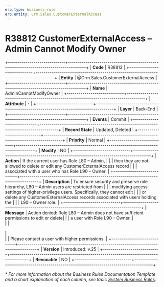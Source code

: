 ```yaml
---
erp.type: business-rule
erp.entity: Crm.Sales.CustomerExternalAccess
---
```


# R38812 CustomerExternalAccess – Admin Cannot Modify Owner
+-----------------------------+---------------------------------------------------------------------------------------+
| **Code**                    | R38812                                                                                |
+-----------------------------+---------------------------------------------------------------------------------------+
| **Entity**                  | @Crm.Sales.CustomerExternalAccess                                                     |
+-----------------------------+---------------------------------------------------------------------------------------+
| **Name**                    | AdminCannotModifyOwner                                                                |
+-----------------------------+---------------------------------------------------------------------------------------+
| **Attribute**               | \-                                                                                    |
+-----------------------------+---------------------------------------------------------------------------------------+
| **Layer**                   | Back-End                                                                              |
+-----------------------------+---------------------------------------------------------------------------------------+
| **Events**                  | Commit                                                                                |
+-----------------------------+---------------------------------------------------------------------------------------+
| **Record State**            | Updated, Deleted                                                                      |
+-----------------------------+---------------------------------------------------------------------------------------+
| **Priority**                | Normal                                                                                |
+-----------------------------+---------------------------------------------------------------------------------------+
| **Modify**                  | NO                                                                                    |
+-----------------------------+---------------------------------------------------------------------------------------+
| **Action**                  | If the current user has Role L80 – Admin,                                             | 
|                             | then they are not allowed to delete or edit any CustomerExternalAccess record         | 
|                             | associated with a user who has Role L90 – Owner.                                      | 
+-----------------------------+---------------------------------------------------------------------------------------+
| **Description**             | To ensure security and preserve role hierarchy, L80 – Admin users are restricted from | 
|                             | modifying access settings of higher-privilege users. Specifically, they cannot edit   | 
|                             | or delete any CustomerExternalAccess records associated with users holding the        |
|                             | L90 – Owner role.                                                                     |
+-----------------------------+---------------------------------------------------------------------------------------+
| **Message**                 | Action denied: Role L80 – Admin does not have sufficient permissions to edit or delete| 
|                             | a user with Role L90 – Owner.                                                         |  
|                             | <br><br>                                                                              |    
|                             | Please contact a user with higher permissions.                                        | 
+-----------------------------+---------------------------------------------------------------------------------------+
| **Version**                 | Introduced: v.25                                                                      |
+-----------------------------+---------------------------------------------------------------------------------------+
| **Revocable**               | NO                                                                                    |
+-----------------------------+---------------------------------------------------------------------------------------+

*\* For more information about the Business Rules Documentation Template and a short explanation of each column, see
topic [System Business Rules](../templates/template-description-system-business-rules.md).*
